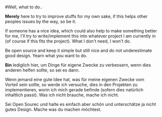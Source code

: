 #Well, what to do..

**Merely** here to try to improve stuffs for my own sake, if this helps other peoples issues by the way, so be it.

If someone has a nice idea, which could also help to make something better for me, I'll try to write/implement this into whatever project I am currently in (of course if this fits the project). What I don't need, I won't do.

Be open source and keep it simple but still nice and do not underestimate good design. Yearn what you want to do.

**Bin** lediglich hier, um Dinge für eigene Zwecke zu verbessern, wenn dies anderen helfen sollte, so sei es dann.

Wenn jemand eine gute Idee hat, was für meine eigenen Zwecke vom Vorteil sein sollte, so werde ich versuche, dies in den Projekten zu implementieren, worin ich mich gerade befinde (sofern dies natürlich inhaltlich passt). Was ich nicht brauche, mache ich nicht.

Sei Open Sourec und halte es einfach aber schön und unterschätze ja nicht gutes Design. Mache was du machen möchtest.
